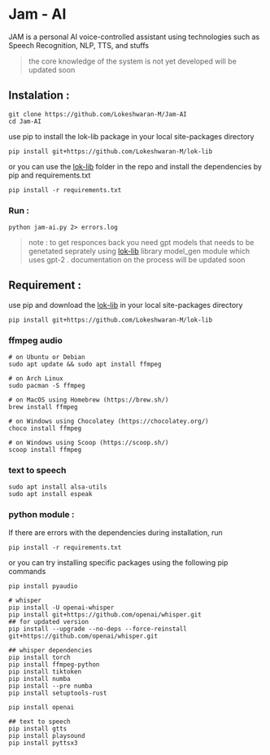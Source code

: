 
# Jam - AI

JAM is a personal AI voice-controlled assistant using technologies such as Speech Recognition, NLP, TTS, and stuffs

> the core knowledge of the system is not yet developed will be updated soon


## Instalation :

```
git clone https://github.com/Lokeshwaran-M/Jam-AI
cd Jam-AI
```

use pip to install the lok-lib package in your local site-packages directory
```
pip install git+https://github.com/Lokeshwaran-M/lok-lib
```
or you can use the [lok-lib](./loklib/) folder in the repo and install the dependencies by pip and requirements.txt

```
pip install -r requirements.txt
```
### Run :

```
python jam-ai.py 2> errors.log
```
> note : to get responces back you need gpt models that needs to be genetated seprately using [lok-lib](https://github.com/Lokeshwaran-M/lok-lib) library model_gen module which uses gpt-2 .
documentation on the process will be updated soon


## Requirement :

use pip and download the [lok-lib](https://github.com/Lokeshwaran-M/lok-lib) in your local site-packages directory

```
pip install git+https://github.com/Lokeshwaran-M/lok-lib
```

### ffmpeg audio 

```
# on Ubuntu or Debian
sudo apt update && sudo apt install ffmpeg

# on Arch Linux
sudo pacman -S ffmpeg

# on MacOS using Homebrew (https://brew.sh/)
brew install ffmpeg

# on Windows using Chocolatey (https://chocolatey.org/)
choco install ffmpeg

# on Windows using Scoop (https://scoop.sh/)
scoop install ffmpeg
```

### text to speech

```
sudo apt install alsa-utils
sudo apt install espeak
```
### python module :

If there are errors with the dependencies during installation, run
```
pip install -r requirements.txt
```

or you can try installing specific packages using the following pip commands 

```
pip install pyaudio

# whisper
pip install -U openai-whisper
pip install git+https://github.com/openai/whisper.git 
## for updated version
pip install --upgrade --no-deps --force-reinstall git+https://github.com/openai/whisper.git

## whisper dependencies
pip install torch
pip install ffmpeg-python
pip install tiktoken
pip install numba
pip install --pre numba
pip install setuptools-rust

pip install openai

## text to speech
pip install gtts
pip install playsound
pip install pyttsx3

```
